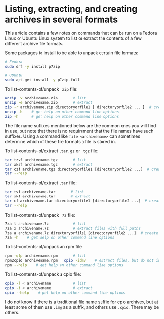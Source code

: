 # Listing, extracting, and creating archives in several formats

This article contains a few notes on commands that can be run on a
Fedora Linux or Ubuntu Linux system to list or extract the contents of
a few different archive file formats.

Some packages to install to be able to unpack certain file formats:
```bash
# Fedora
sudo dnf -y install p7zip

# Ubuntu
sudo apt-get install -y p7zip-full
```

To list-contents-of/unpack `.zip` file:
```bash
unzip -v archivename.zip       # list
unzip -e archivename.zip       # extract
zip -r archivename.zip directoryorfile1 [ directoryorfile2 ... ]  # create archive
unzip -h    # get help on other command line options
zip -h      # get help on other command line options
```

The file name suffixes mentioned below are the common ones you will
find in use, but note that there is no requirement that the file names
have such suffixes.  Using a command like `file <archivename>` can
sometimes determine which of these file formats a file is stored in.

To list-contents-of/extract `.tar.gz` or `.tgz` file:
```bash
tar tzvf archivename.tgz       # list
tar xkzf archivename.tgz       # extract
tar czf archivename.tgz directoryorfile1 [directoryorfile2 ...]  # create archive
tar --help
```

To list-contents-of/extract `.tar` file:
```bash
tar tvf archivename.tar       # list
tar xkf archivename.tar       # extract
tar cf archivename.tar directoryorfile1 [directoryorfile2 ...]  # create archive
tar --help
```

To list-contents-of/unpack `.7z` file:
```bash
7za l archivename.7z           # list
7za x archivename.7z           # extract files with full paths
7za a archivename.7z directoryorfile1 [directoryorfile2 ...]  # create archive
7za -h    # get help on other command line options
```

To list-contents-of/unpack an rpm file:
```bash
rpm -qlp archivename.rpm       # list
rpm2cpio archivename.rpm | cpio -idmv    # extract files, but do not install rpm
rpm --help    # get help on other command line options
```

To list-contents-of/unpack a cpio file:
```bash
cpio -l < archivename          # list
cpio -i < archivename          # extract
cpio --help    # get help on other command line options
```
I do not know if there is a traditional file name suffix for cpio
archives, but at least some of them use `.img` as a suffix, and others
use `.cpio`.  There may be others.
